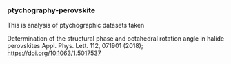 ### ptychography-perovskite

This is analysis of ptychographic datasets taken


Determination of the structural phase and octahedral rotation angle in halide perovskites
Appl. Phys. Lett. 112, 071901 (2018); https://doi.org/10.1063/1.5017537

